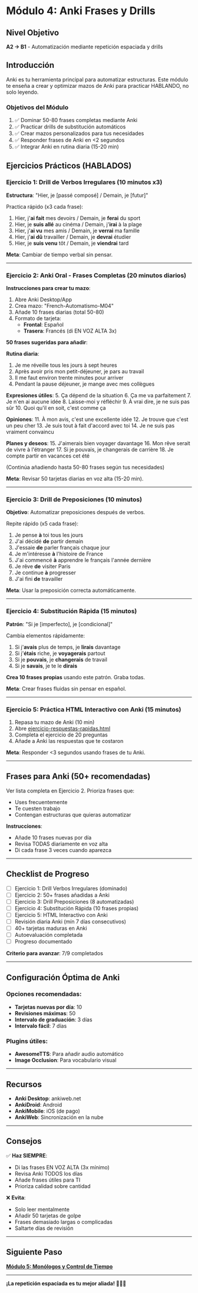 # Módulo 4: Anki Frases y Drills

## Nivel Objetivo
**A2 → B1** - Automatización mediante repetición espaciada y drills

## Introducción

Anki es tu herramienta principal para automatizar estructuras. Este módulo te enseña a crear y optimizar mazos de Anki para practicar HABLANDO, no solo leyendo.

### Objetivos del Módulo

1. ✅ Dominar 50-80 frases completas mediante Anki
2. ✅ Practicar drills de substitución automáticos
3. ✅ Crear mazos personalizados para tus necesidades
4. ✅ Responder frases de Anki en <2 segundos
5. ✅ Integrar Anki en rutina diaria (15-20 min)

## Ejercicios Prácticos (HABLADOS)

### Ejercicio 1: Drill de Verbos Irregulares (10 minutos x3)

**Estructura**: "Hier, je [passé composé] / Demain, je [futur]"

Practica rápido (x3 cada frase):

1. Hier, j'**ai fait** mes devoirs / Demain, je **ferai** du sport
2. Hier, je **suis allé** au cinéma / Demain, j'**irai** à la plage
3. Hier, j'**ai vu** mes amis / Demain, je **verrai** ma famille
4. Hier, j'**ai dû** travailler / Demain, je **devrai** étudier
5. Hier, je **suis venu** tôt / Demain, je **viendrai** tard

**Meta**: Cambiar de tiempo verbal sin pensar.

---

### Ejercicio 2: Anki Oral - Frases Completas (20 minutos diarios)

**Instrucciones para crear tu mazo**:

1. Abre Anki Desktop/App
2. Crea mazo: "French-Automatismo-M04"
3. Añade 10 frases diarias (total 50-80)
4. Formato de tarjeta:
   - **Frontal**: Español
   - **Trasera**: Francés (di EN VOZ ALTA 3x)

**50 frases sugeridas para añadir**:

**Rutina diaria**:
1. Je me réveille tous les jours à sept heures
2. Après avoir pris mon petit-déjeuner, je pars au travail
3. Il me faut environ trente minutes pour arriver
4. Pendant la pause déjeuner, je mange avec mes collègues

**Expresiones útiles**:
5. Ça dépend de la situation
6. Ça me va parfaitement
7. Je n'en ai aucune idée
8. Laisse-moi y réfléchir
9. À vrai dire, je ne suis pas sûr
10. Quoi qu'il en soit, c'est comme ça

**Opiniones**:
11. À mon avis, c'est une excellente idée
12. Je trouve que c'est un peu cher
13. Je suis tout à fait d'accord avec toi
14. Je ne suis pas vraiment convaincu

**Planes y deseos**:
15. J'aimerais bien voyager davantage
16. Mon rêve serait de vivre à l'étranger
17. Si je pouvais, je changerais de carrière
18. Je compte partir en vacances cet été

(Continúa añadiendo hasta 50-80 frases según tus necesidades)

**Meta**: Revisar 50 tarjetas diarias en voz alta (15-20 min).

---

### Ejercicio 3: Drill de Preposiciones (10 minutos)

**Objetivo**: Automatizar preposiciones después de verbos.

Repite rápido (x5 cada frase):

1. Je pense **à** toi tous les jours
2. J'ai décidé **de** partir demain
3. J'essaie **de** parler français chaque jour
4. Je m'intéresse **à** l'histoire de France
5. J'ai commencé **à** apprendre le français l'année dernière
6. Je rêve **de** visiter Paris
7. Je continue **à** progresser
8. J'ai fini **de** travailler

**Meta**: Usar la preposición correcta automáticamente.

---

### Ejercicio 4: Substitución Rápida (15 minutos)

**Patrón**: "Si je [imperfecto], je [condicional]"

Cambia elementos rápidamente:

1. Si j'**avais** plus de temps, je **lirais** davantage
2. Si j'**étais** riche, je **voyagerais** partout
3. Si je **pouvais**, je **changerais** de travail
4. Si je **savais**, je te le **dirais**

**Crea 10 frases propias** usando este patrón. Graba todas.

**Meta**: Crear frases fluidas sin pensar en español.

---

### Ejercicio 5: Práctica HTML Interactivo con Anki (15 minutos)

1. Repasa tu mazo de Anki (10 min)
2. Abre [ejercicio-respuestas-rapidas.html](../ejercicio-respuestas-rapidas.html)
3. Completa el ejercicio de 20 preguntas
4. Añade a Anki las respuestas que te costaron

**Meta**: Responder <3 segundos usando frases de tu Anki.

---

## Frases para Anki (50+ recomendadas)

Ver lista completa en Ejercicio 2. Prioriza frases que:
- Uses frecuentemente
- Te cuesten trabajo
- Contengan estructuras que quieras automatizar

**Instrucciones**:
- Añade 10 frases nuevas por día
- Revisa TODAS diariamente en voz alta
- Di cada frase 3 veces cuando aparezca

---

## Checklist de Progreso

- [ ] Ejercicio 1: Drill Verbos Irregulares (dominado)
- [ ] Ejercicio 2: 50+ frases añadidas a Anki
- [ ] Ejercicio 3: Drill Preposiciones (8 automatizadas)
- [ ] Ejercicio 4: Substitución Rápida (10 frases propias)
- [ ] Ejercicio 5: HTML Interactivo con Anki
- [ ] Revisión diaria Anki (mín 7 días consecutivos)
- [ ] 40+ tarjetas maduras en Anki
- [ ] Autoevaluación completada
- [ ] Progreso documentado

**Criterio para avanzar**: 7/9 completados

---

## Configuración Óptima de Anki

### Opciones recomendadas:
- **Tarjetas nuevas por día**: 10
- **Revisiones máximas**: 50
- **Intervalo de graduación**: 3 días
- **Intervalo fácil**: 7 días

### Plugins útiles:
- **AwesomeTTS**: Para añadir audio automático
- **Image Occlusion**: Para vocabulario visual

---

## Recursos

- **Anki Desktop**: ankiweb.net
- **AnkiDroid**: Android
- **AnkiMobile**: iOS (de pago)
- **AnkiWeb**: Sincronización en la nube

---

## Consejos

✅ **Haz SIEMPRE**:
- Di las frases EN VOZ ALTA (3x mínimo)
- Revisa Anki TODOS los días
- Añade frases útiles para TI
- Prioriza calidad sobre cantidad

❌ **Evita**:
- Solo leer mentalmente
- Añadir 50 tarjetas de golpe
- Frases demasiado largas o complicadas
- Saltarte días de revisión

---

## Siguiente Paso

**[Módulo 5: Monólogos y Control de Tiempo](../modulo-05-monologos-control-tiempo/README.md)**

---

**¡La repetición espaciada es tu mejor aliada! 🎯🇫🇷**
